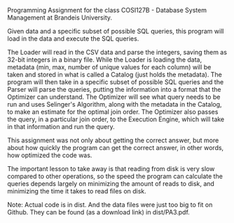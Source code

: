 Programming Assignment for the class COSI127B - Database System Management at Brandeis University.

Given data and a specific subset of possible SQL queries, this program will load in the data and execute the SQL queries.

The Loader will read in the CSV data and parse the integers, saving them as 32-bit integers in a binary file. While the Loader is loading the data,
metadata (min, max, number of unique values for each column) will be taken and stored in what is called a Catalog (just holds the metadata).
The program will then take in a specific subset of possible SQL queries and the Parser will parse the queries, putting the information into a
format that the Optimizer can understand. The Optimizer will see what query needs to be run and uses Selinger's Algorithm, along with the metadata
in the Catalog, to make an estimate for the optimal join order. The Optimizer also passes the query, in a particular join order, to the Execution Engine,
which will take in that information and run the query.

This assignment was not only about getting the correct answer, but more about how quickly the program can get the correct answer, in other words,
how optimized the code was.

The important lesson to take away is that reading from disk is very slow compared to other operations, so the speed the program can calculate
the queries depends largely on minimizing the amount of reads to disk, and minimizing the time it takes to read files on disk.

Note: Actual code is in dist. And the data files were just too big to fit on Github. They can be found (as a download link) in dist/PA3.pdf.
